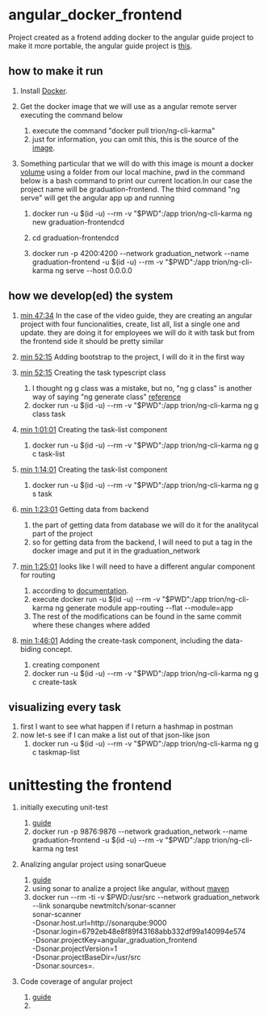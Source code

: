 # angular_docker_frontend
Project created as a frotend adding docker to the angular guide project to make it more portable, the angular guide project is [this](https://youtu.be/G46fjVzQ7BQ?t=1968).

## how to make it run



1. Install [Docker](https://docs.docker.com/engine/install/).

2. Get the docker image that we will use as a angular remote server executing the command below

    1. execute the command "docker pull trion/ng-cli-karma"
    2. just for information, you can omit this, this is the source of the [image](https://hub.docker.com/r/trion/ng-cli-karma).

3. Something particular that we will do with this image is mount a docker [volume](https://docs.docker.com/storage/volumes/) using a folder from our local machine, pwd in the command below is a bash command to print our current location.In our case the project name will be graduation-frontend. The third command "ng serve" will get the angular app up and running

    1. docker run -u $(id -u) --rm -v "$PWD":/app trion/ng-cli-karma ng new  graduation-frontendcd 

    2. cd graduation-frontendcd

    3. docker run -p 4200:4200 --network graduation_network --name graduation-frontend -u $(id -u) --rm -v "$PWD":/app trion/ng-cli-karma ng serve --host 0.0.0.0

## how we develop(ed) the system

1. [min 47:34](https://youtu.be/G46fjVzQ7BQ?t=2854) In the case of the video guide, they are creating an angular project with four funcionalities, create, list all, list a single one and update. they are doing it for employees we will do it with task but from the frontend side it should be pretty similar 


2. [min 52:15](https://youtu.be/G46fjVzQ7BQ?t=3135) Adding bootstrap to the project, I will do it in the first way

3. [min 52:15](https://youtu.be/G46fjVzQ7BQ?t=3135) Creating the task typescript class 
    1.  I thought ng g class was a mistake, but no, "ng g class" is another way of saying "ng generate class" [reference](https://angular.io/cli/generate)
    2.  docker run -u $(id -u) --rm -v "$PWD":/app trion/ng-cli-karma ng g class task

4. [min 1:01:01](https://youtu.be/G46fjVzQ7BQ?t=3135) Creating the task-list component
    1.  docker run -u $(id -u) --rm -v "$PWD":/app trion/ng-cli-karma ng g c task-list

5. [min 1:14:01](https://youtu.be/G46fjVzQ7BQ?t=3135) Creating the task-list component
    1.  docker run -u $(id -u) --rm -v "$PWD":/app trion/ng-cli-karma ng g s task

6. [min 1:23:01](https://youtu.be/G46fjVzQ7BQ?t=3135) Getting data from backend
    1.  the part of getting data from database we will do it for the analitycal part of the project
    2.  so for getting data from the backend, I will need to put a tag in the docker image and put it in the graduation_network

7. [min 1:25:01](https://youtu.be/G46fjVzQ7BQ?t=3135) looks like I will need to have a different angular component for routing
    1.  according to [documentation](https://angular.io/tutorial/toh-pt5).
    2.  execute docker run -u $(id -u) --rm -v "$PWD":/app trion/ng-cli-karma ng generate module app-routing --flat --module=app
    3.  The rest of the modifications can be found in the same commit where these changes where added

8. [min 1:46:01](https://youtu.be/G46fjVzQ7BQ?t=3135) Adding the create-task component, including the data-biding concept.
    1.  creating component
    2.  docker run -u $(id -u) --rm -v "$PWD":/app trion/ng-cli-karma ng g c create-task

## visualizing every task

1. first I want to see what happen if I return a hashmap in postman
2. now let-s see if I can make a list out of that json-like json
    1.  docker run -u $(id -u) --rm -v "$PWD":/app trion/ng-cli-karma ng g c taskmap-list

# unittesting the frontend

1. initially executing unit-test
    1.  [guide](https://www.youtube.com/watch?v=1mgB-aCXG-k)
    2.   docker run -p 9876:9876 --network graduation_network --name graduation-frontend -u $(id -u) --rm -v "$PWD":/app trion/ng-cli-karma ng test

2. Analizing angular project using sonarQueue
    1.  [guide](https://www.youtube.com/watch?v=3dLVHViflys)
    2.  using sonar to analize a project like angular, without [maven](https://github.com/newtmitch/docker-sonar-scanner)
    3.  docker run --rm -ti -v $PWD:/usr/src --network graduation_network --link sonarqube newtmitch/sonar-scanner \
    sonar-scanner \
    -Dsonar.host.url=http://sonarqube:9000 \
    -Dsonar.login=6792eb48e8f89f43168abb332df99a140994e574 \
    -Dsonar.projectKey=angular_graduation_frontend \
    -Dsonar.projectVersion=1 \
    -Dsonar.projectBaseDir=/usr/src \
    -Dsonar.sources=.

3. Code coverage of angular project
    1.  [guide](https://www.youtube.com/watch?v=fbRF2wVKbvM)
    2.  


